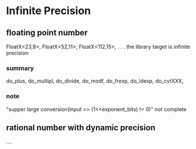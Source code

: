 # Infinite Precision

## floating point number
FloatX&lt;23,8>, FloatX&lt;52,11>, FloatX&lt;112,15>,  . . . the library target is  infinite precision

### summary
do_plus,
do_multipl,
do_divide,
do_modf,
do_frexp,
do_ldexp,
do_cvtXXX,

### note
"supper large conversion(input >> (1<<exponent_bits) != 0)" not complete

## rational number with dynamic precision 
....
